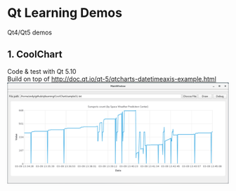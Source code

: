 # Qt Learning Demos
Qt4/Qt5 demos

## 1. CoolChart
Code & test with Qt 5.10  
Build on top of http://doc.qt.io/qt-5/qtcharts-datetimeaxis-example.html
![Chart Demo](/CoolChart/screenshot.png "Chart Demo")
